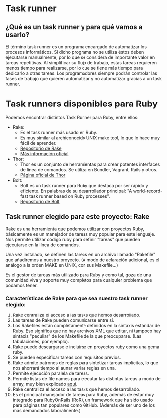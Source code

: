 # Task runner

## ¿Qué es un task runner y para qué vamos a usarlo?
El término task runner es un programa encargado de automatizar los procesos informáticos. Si dicho programa no se utiliza éstos deben ejecutarse manualmente, por lo que se considera de importante valor en tareas repetitivas. Al simplificar su flujo de trabajo, estas tareas requieren menos tiempo para realizarse, por lo que se tiene más tiempo para dedicarlo a otras tareas. Los programadores siempre podrán controlar las fases de trabajo que quieren automatizar y no automatizar gracias a un task runner.

# Task runners disponibles para Ruby 
Podemos encontrar distintos Task Runner para Ruby, entre ellos:
* Rake:
  * Es el task runner más usado en Ruby.
  * Es muy similar al archiconocido UNIX make tool, lo que lo hace muy fácil de aprender.
  * [Repositorio de Rake](https://github.com/ruby/rake) 
  * [Más información oficial](https://ruby.github.io/rake/)
* Thor:
  * Thor es un conjunto de herramientas para crear potentes interfaces de línea de comandos. Se utiliza en Bundler, Vagrant, Rails y otros.
  * [Página oficial de Thor](http://whatisthor.com/)
* Bolt:
  * Bolt es un task runner para Ruby que destaca por ser rápido y eficiente. En palabras de su desarrollador principal: "A world-record-fast task runner based on Ruby processes".
  * [Repositorio de Bolt](https://github.com/rubencaro/bolt) 
## Task runner elegido para este proyecto: Rake
Rake es una herramienta que podemos utilizar con proyectos Ruby, básicamente es un manejador de tareas muy popular para este lenguaje.
Nos permite utilizar código ruby para definir "tareas" que pueden ejecutarse en la línea de comandos.

Una vez instalado, se definen las tareas en un archivo llamado "Rakefile" que añadiremos a nuestro proyecto.
(A modo de aclaración adicional, es el análogo a la orden MAKE en UNIX, con sus Makefile...)

Es el gestor de tareas más utilizado para Ruby y como tal, goza de una comunidad viva y soporte muy completos para cualquier problema que podamos tener.

### Características de Rake para que sea nuestro task runner elegido:
1. Rake centraliza el acceso a las tasks que hemos desarrollado.
2. Las tareas de Rake pueden comunicarse entre sí.
3. Los Rakefiles están completamente definidos en la sintaxis estándar de Ruby. Eso significa que no hay archivos XML que editar, ni tampoco hay sintaxis "peculiar" de los Makefile de la que preocuparse. (Las tabulaciones, por ejemplo).
4. Rake puede descargarse e incluirse en proyectos ruby como una gema ruby.
5. Se pueden especificar tareas con requisitos previos.
6. Rake admite patrones de reglas para sintetizar tareas implícitas, lo que nos ahorrará tiempo al aunar varias reglas en una.
7. Permite ejecución paralela de tareas.
8. Permite listas de file names para ejecutar las distintas tareas a modo de array, muy bien explicado [aquí](https://stackoverflow.com/questions/14529180/how-to-use-filelists-as-rake-dependencies).
9. Rake centraliza el acceso a las tasks que hemos desarrollado.
10. Es el principal manejador de tareas para Ruby, además de estar muy integrado para RubyOnRails (RoR), un framework que ha sido usado para páginas tan populares como GitHub. (Además de ser uno de los más demandados laboralmente.)

